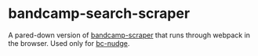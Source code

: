 # bandcamp-search-scraper

A pared-down version of [bandcamp-scraper](https://github.com/masterT/bandcamp-scraper) that runs through webpack in the browser. Used only for [bc-nudge](https://github.com/addiebarron/bc-nudge).
